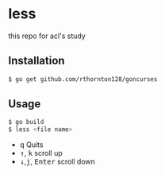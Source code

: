 # less

this repo for acl's study 


## Installation

``` sh
$ go get github.com/rthornton128/goncurses
```

## Usage

```sh
$ go build
$ less <file name>
```

 - <kbd>q</kbd> Quits
 - <kbd>↑</kbd>, <kbd>k</kbd> scroll up
 - <kbd>↓</kbd>,<kbd>j</kbd>, <kbd>Enter</kbd> scroll down
